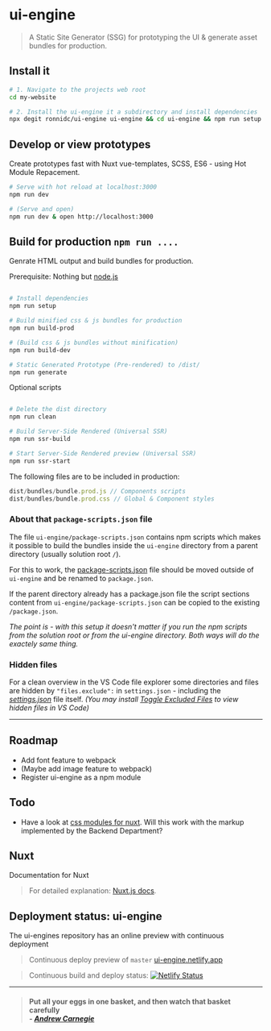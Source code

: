 # ui-engine

> A Static Site Generator (SSG) for prototyping the UI & generate asset bundles for production.

## Install it
``` bash
# 1. Navigate to the projects web root
cd my-website

# 2. Install the ui-engine it a subdirectory and install dependencies
npx degit ronnidc/ui-engine ui-engine && cd ui-engine && npm run setup
```

## Develop or view prototypes

Create prototypes fast with Nuxt vue-templates, SCSS, ES6 - using Hot Module Repacement. 

``` bash
# Serve with hot reload at localhost:3000
npm run dev

# (Serve and open)
npm run dev & open http://localhost:3000
```

## Build for production `npm run ....`

Genrate HTML output and build bundles for production. 

Prerequisite: Nothing but [node.js](https://nodejs.org/)

``` bash

# Install dependencies
npm run setup

# Build minified css & js bundles for production
npm run build-prod

# (Build css & js bundles without minification)
npm run build-dev

# Static Generated Prototype (Pre-rendered) to /dist/
npm run generate

```

Optional scripts

``` bash

# Delete the dist directory
npm run clean

# Build Server-Side Rendered (Universal SSR)
npm run ssr-build

# Start Server-Side Rendered preview (Universal SSR)
npm run ssr-start

```

The following files are to be included in production:

```js
dist/bundles/bundle.prod.js // Components scripts
dist/bundles/bundle.prod.css // Global & Component styles
```

### About that `package-scripts.json` file

The file `ui-engine/package-scripts.json` contains npm scripts which makes it possible to build the bundles inside the `ui-engine` directory from a parent directory (usually solution root `/`). 

For this to work, the [package-scripts.json](./package-scripts.json) file should be moved outside of `ui-engine` and be renamed to `package.json`. 

If the parent directory already has a package.json file the script sections content from `ui-engine/package-scripts.json` can be copied to the existing `/package.json`.

*The point is - with this setup it doesn't matter if you run the npm scripts from the solution root or from the ui-engine directory. Both ways will do the exactely same thing.*

### Hidden files

For a clean overview in the VS Code file explorer some directories and files are hidden by `"files.exclude":` in `settings.json` - including the *[settings.json](.vscode/settings.json)* file itself. *(You may install [Toggle Excluded Files](https://marketplace.visualstudio.com/items?itemName=eamodio.toggle-excluded-files) to view hidden files in VS Code)*

____

## Roadmap

- Add font feature to webpack
- (Maybe add image feature to webpack)
- Register ui-engine as a npm module


## Todo
- Have a look at [css modules for nuxt](https://dev.to/fridanyvall/css-modules-in-nuxt-js-815). Will this work with the markup implemented by the Backend Department?

## Nuxt

Documentation for Nuxt

> For detailed explanation: [Nuxt.js docs](https://nuxtjs.org).

## Deployment status: ui-engine

The ui-engines repository has an online preview with continuous deployment

> Continuous deploy preview of `master` [ui-engine.netlify.app](https://ui-engine.netlify.app/)

> Continuous build and deploy status: [![Netlify Status](https://api.netlify.com/api/v1/badges/556a9a47-583d-4fec-b77e-2e3d27452050/deploy-status)](https://app.netlify.com/sites/vue-engine/deploys) 

____

> #### Put all your eggs in one basket, and then watch that basket carefully <br /> - *[Andrew Carnegie](https://en.wikipedia.org/wiki/Andrew_Carnegie)*
